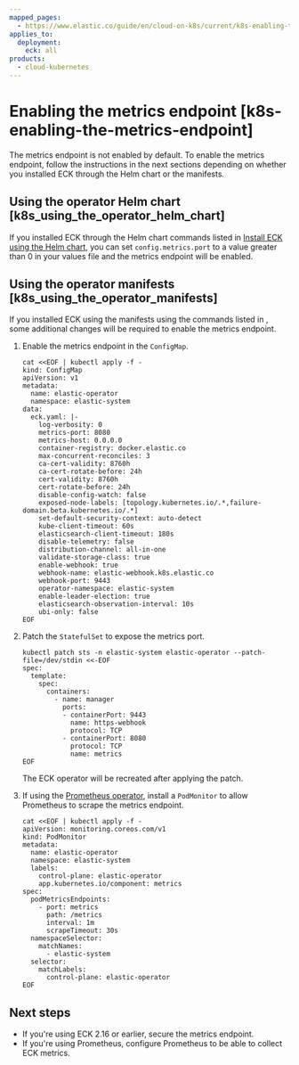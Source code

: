 ```yaml
---
mapped_pages:
  - https://www.elastic.co/guide/en/cloud-on-k8s/current/k8s-enabling-the-metrics-endpoint.html
applies_to:
  deployment:
    eck: all
products:
  - cloud-kubernetes
---
```


# Enabling the metrics endpoint [k8s-enabling-the-metrics-endpoint]

The metrics endpoint is not enabled by default. To enable the metrics endpoint, follow the instructions in the next sections depending on whether you installed ECK through the Helm chart or the manifests.

## Using the operator Helm chart [k8s_using_the_operator_helm_chart]

If you installed ECK through the Helm chart commands listed in [Install ECK using the Helm chart](../../deploy/cloud-on-k8s/install-using-helm-chart.md), you can set  `config.metrics.port` to a value greater than 0 in your values file and the metrics endpoint will be enabled.


## Using the operator manifests [k8s_using_the_operator_manifests]

If you installed ECK using the manifests using the commands listed in [](../../deploy/cloud-on-k8s/install-using-yaml-manifest-quickstart.md), some additional changes will be required to enable the metrics endpoint.

1. Enable the metrics endpoint in the `ConfigMap`.

    ```shell
    cat <<EOF | kubectl apply -f -
    kind: ConfigMap
    apiVersion: v1
    metadata:
      name: elastic-operator
      namespace: elastic-system
    data:
      eck.yaml: |-
        log-verbosity: 0
        metrics-port: 8080
        metrics-host: 0.0.0.0
        container-registry: docker.elastic.co
        max-concurrent-reconciles: 3
        ca-cert-validity: 8760h
        ca-cert-rotate-before: 24h
        cert-validity: 8760h
        cert-rotate-before: 24h
        disable-config-watch: false
        exposed-node-labels: [topology.kubernetes.io/.*,failure-domain.beta.kubernetes.io/.*]
        set-default-security-context: auto-detect
        kube-client-timeout: 60s
        elasticsearch-client-timeout: 180s
        disable-telemetry: false
        distribution-channel: all-in-one
        validate-storage-class: true
        enable-webhook: true
        webhook-name: elastic-webhook.k8s.elastic.co
        webhook-port: 9443
        operator-namespace: elastic-system
        enable-leader-election: true
        elasticsearch-observation-interval: 10s
        ubi-only: false
    EOF
    ```

2. Patch the `StatefulSet` to expose the metrics port.

    ```shell
    kubectl patch sts -n elastic-system elastic-operator --patch-file=/dev/stdin <<-EOF
    spec:
      template:
        spec:
          containers:
            - name: manager
              ports:
              - containerPort: 9443
                name: https-webhook
                protocol: TCP
              - containerPort: 8080
                protocol: TCP
                name: metrics
    EOF
    ```

    The ECK operator will be recreated after applying the patch.

3. If using the [Prometheus operator](https://prometheus-operator.dev/), install a `PodMonitor` to allow Prometheus to scrape the metrics endpoint.

    ```shell
    cat <<EOF | kubectl apply -f -
    apiVersion: monitoring.coreos.com/v1
    kind: PodMonitor
    metadata:
      name: elastic-operator
      namespace: elastic-system
      labels:
        control-plane: elastic-operator
        app.kubernetes.io/component: metrics
    spec:
      podMetricsEndpoints:
        - port: metrics
          path: /metrics
          interval: 1m
          scrapeTimeout: 30s
      namespaceSelector:
        matchNames:
          - elastic-system
      selector:
        matchLabels:
          control-plane: elastic-operator
    EOF
    ```


## Next steps

* If you're using ECK 2.16 or earlier, secure the metrics endpoint.
* If you're using Prometheus, configure Prometheus to be able to collect ECK metrics.